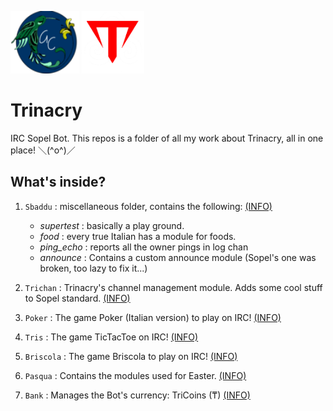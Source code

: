 <img src="https://github.com/giovannetor/Trinacry/blob/main/perlogo_small.png" alt="perlogo" width="110" height="100"> <img src="https://github.com/giovannetor/Trinacry/blob/main/T_LOGO_WHITE.png" alt="TTT_logo_white" width="100" height="100">

# Trinacry
IRC Sopel Bot.
This repos is a folder of all my work about Trinacry, all in one place! ＼(^o^)／

## What's inside?
1. `Sbaddu` : miscellaneous folder, contains the following: [(INFO)](https://github.com/giovannetor/Trinacry/blob/main/sbaddu/README.md)
    - *supertest* : basically a play ground.
    - *food* : every true Italian has a module for foods.
    - *ping_echo* : reports all the owner pings in log chan  
    - *announce* : Contains a custom announce module (Sopel's one was broken, too lazy to fix it...)
    
1. `Trichan` : Trinacry's channel management module. Adds some cool stuff to Sopel standard. [(INFO)](https://github.com/giovannetor/Trinacry/blob/main/Trichan/README.md)

1. `Poker` : The game Poker (Italian version) to play on IRC! [(INFO)](https://github.com/giovannetor/Trinacry/blob/main/poker/README.md)

1. `Tris` : The game TicTacToe on IRC! [(INFO)](https://github.com/giovannetor/Trinacry/blob/main/Tris/README.md)

1. `Briscola` : The game Briscola to play on IRC! [(INFO)](https://github.com/giovannetor/Trinacry/blob/main/briscola/README.md)

1. `Pasqua` : Contains the modules used for Easter. [(INFO)](https://github.com/giovannetor/Trinacry/blob/main/pasqua/README.md)

1. `Bank` : Manages the Bot's currency: TriCoins (₸) [(INFO)](https://github.com/giovannetor/Trinacry/blob/main/bank/README.md)

